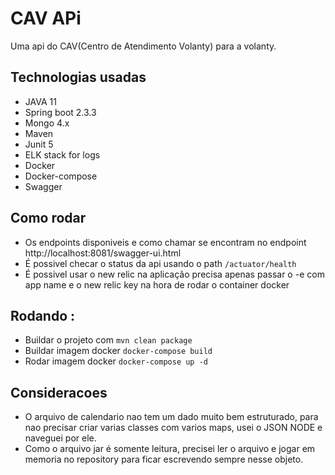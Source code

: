 # CAV APi
Uma api do CAV(Centro de Atendimento Volanty) para a volanty.

## Technologias usadas
* JAVA 11
* Spring boot 2.3.3
* Mongo 4.x
* Maven
* Junit 5
* ELK stack for logs
* Docker
* Docker-compose
* Swagger


## Como rodar

 * Os endpoints disponiveis e como chamar se encontram no endpoint http://localhost:8081/swagger-ui.html
 * É possivel checar o status da api usando o path `/actuator/health`
 * É possivel usar o new relic na aplicação precisa apenas passar o -e com app name e o new relic 
 key na hora de rodar o container docker

## Rodando :
* Buildar o projeto com `mvn clean package`
* Buildar imagem docker `docker-compose build`
* Rodar imagem docker `docker-compose up -d`

## Consideracoes
* O arquivo de calendario nao tem um dado muito bem estruturado, para nao precisar criar varias classes
com varios maps, usei o JSON NODE e naveguei por ele.
* Como o arquivo jar é somente leitura, precisei ler o arquivo e jogar em memoria no repository para ficar escrevendo sempre
nesse objeto.